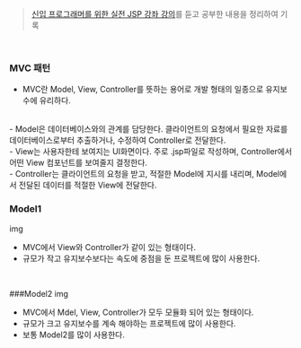 > [신입 프로그래머를 위한 실전 JSP 강좌 강의](https://www.inflearn.com/course/%EC%8B%A4%EC%A0%84-jsp-%EA%B0%95%EC%A2%8C/dashboard)를 듣고 공부한 내용을 정리하여 기록

<br>

### MVC 패턴
- MVC란 Model, View, Controller를 뜻하는 용어로 개발 형태의 일종으로 유지보수에 유리하다.
<br>
- Model은 데이터베이스와의 관계를 담당한다. 클라이언트의 요청에서 필요한 자료를 데이터베이스로부터 추출하거나, 수정하여 Controller로 전달한다.
<br>
- View는 사용자한테 보여지는 UI화면이다. 주로 .jsp파일로 작성하며, Controller에서 어떤 View 컴포넌트를 보여줄지 결정한다.
<br>
- Controller는 클라이언트의 요청을 받고, 적절한 Model에 지시를 내리며, Model에서 전달된 데이터를 적절한 View에 전달한다.
<br>

### Model1
img
- MVC에서 View와 Controller가 같이 있는 형태이다.
- 규모가 작고 유지보수보다는 속도에 중점을 둔 프로젝트에 많이 사용한다.
<br>

###Model2
img
- MVC에서 Mdel, View, Controller가 모두 모듈화 되어 있는 형태이다.
- 규모가 크고 유지보수를 계속 해야하는 프로젝트에  많이 사용한다.
- 보통 Model2를 많이 사용한다.
